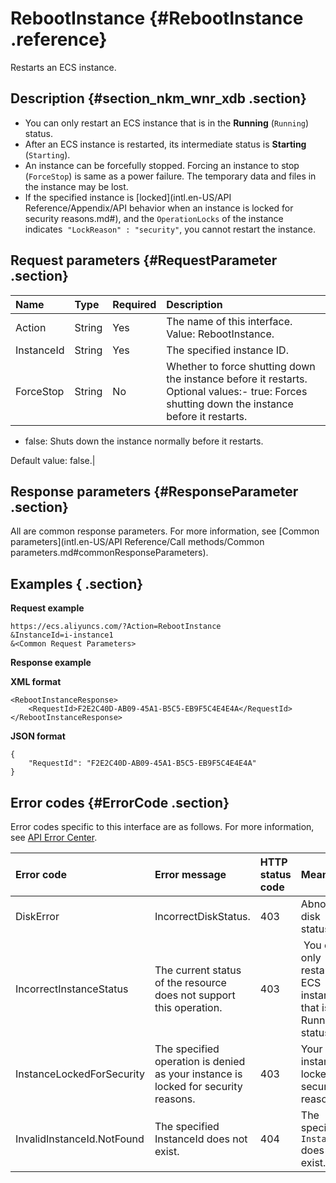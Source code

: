 # RebootInstance {#RebootInstance .reference}

Restarts an ECS instance.

## Description {#section_nkm_wnr_xdb .section}

-   You can only restart an ECS instance that is in the **Running** \(`Running`\) status.
-   After an ECS instance is restarted, its intermediate status is **Starting** \(`Starting`\).
-   An instance can be forcefully stopped. Forcing an instance to stop \(`ForceStop`\) is same as a power failure. The temporary data and files in the instance may be lost.
-   If the specified instance is [locked](intl.en-US/API Reference/Appendix/API behavior when an instance is locked for security reasons.md#), and the `OperationLocks` of the instance indicates  `"LockReason" : "security"`, you cannot restart the instance.

## Request parameters {#RequestParameter .section}

|Name|Type|Required|Description|
|:---|:---|:-------|:----------|
|Action|String|Yes|The name of this interface. Value: RebootInstance.|
|InstanceId|String|Yes|The specified instance ID.|
|ForceStop|String|No|Whether to force shutting down the instance before it restarts. Optional values:-   true: Forces shutting down the instance before it restarts.
-   false: Shuts down the instance normally before it restarts.

Default value: false.|

## Response parameters {#ResponseParameter .section}

All are common response parameters. For more information, see [Common parameters](intl.en-US/API Reference/Call methods/Common parameters.md#commonResponseParameters).

## Examples { .section}

**Request example** 

```
https://ecs.aliyuncs.com/?Action=RebootInstance
&InstanceId=i-instance1
&<Common Request Parameters>
```

**Response example**

 **XML format** 

```
<RebootInstanceResponse>
    <RequestId>F2E2C40D-AB09-45A1-B5C5-EB9F5C4E4E4A</RequestId>
</RebootInstanceResponse>
```

 **JSON format** 

```
{
    "RequestId": "F2E2C40D-AB09-45A1-B5C5-EB9F5C4E4E4A"
}
```

## Error codes {#ErrorCode .section}

Error codes specific to this interface are as follows. For more information, see [API Error Center](https://error-center.alibabacloud.com/status/product/Ecs).

|Error code|Error message|HTTP status code|Meaning|
|:---------|:------------|:---------------|:------|
|DiskError|IncorrectDiskStatus.|403|Abnormal disk status.|
|IncorrectInstanceStatus|The current status of the resource does not support this operation.|403| You can only restart an ECS instance that is in Running status.|
|InstanceLockedForSecurity|The specified operation is denied as your instance is locked for security reasons.|403|Your instance is locked for security reasons.|
|InvalidInstanceId.NotFound|The specified InstanceId does not exist.|404|The specified `InstanceId` does not exist.|

